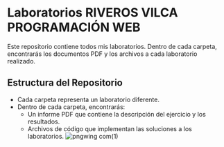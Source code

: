 # Laboratorios RIVEROS VILCA PROGRAMACIÓN WEB

Este repositorio contiene todos mis laboratorios. Dentro de cada carpeta, encontrarás los documentos PDF y los archivos a cada laboratorio realizado.

## Estructura del Repositorio

- Cada carpeta representa un laboratorio diferente.
- Dentro de cada carpeta, encontrarás:
  - Un informe PDF que contiene la descripción del ejercicio y los resultados.
  - Archivos de código que implementan las soluciones a los laboratorios.
![pngwing com(1)](https://github.com/user-attachments/assets/55303f6b-ae91-408c-93a2-e353be2b29da)
